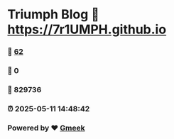 # Triumph Blog :link: https://7r1UMPH.github.io 
### :page_facing_up: [62](https://7r1UMPH.github.io/tag.html) 
### :speech_balloon: 0 
### :hibiscus: 829736 
### :alarm_clock: 2025-05-11 14:48:42 
### Powered by :heart: [Gmeek](https://github.com/Meekdai/Gmeek)
